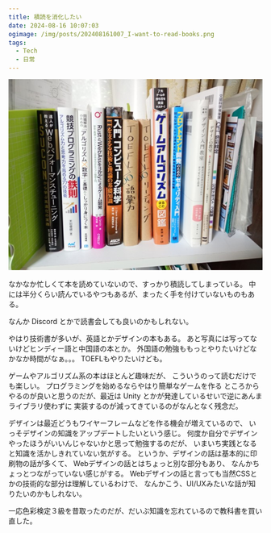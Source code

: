 ```yaml
---
title: 積読を消化したい
date: 2024-08-16 10:07:03
ogimage: /img/posts/202408161007_I-want-to-read-books.png
tags:
  - Tech
  - 日常
---
```


![books](/img/posts/202408161007/books.jpg)

なかなか忙しくて本を読めていないので、すっかり積読してしまっている。
中には半分くらい読んでいるやつもあるが、まったく手を付けていないものもある。

なんか Discord とかで読書会しても良いのかもしれない。

やはり技術書が多いが、英語とかデザインの本もある。
あと写真には写ってないけどヒンディー語と中国語の本とか。
外国語の勉強ももっとやりたいけどなかなか時間がなぁ。。。
TOEFLもやりたいけども。

ゲームやアルゴリズム系の本はほとんど趣味だが、
こういうのって読むだけでも楽しい。
プログラミングを始めるならやはり簡単なゲームを作る
ところからやるのが良いと思うのだが、最近は
Unity とかが発達しているせいで逆にあんまライブラリ使わずに
実装するのが減ってきているのがなんとなく残念だ。

デザインは最近どうもワイヤーフレームなどを作る機会が増えているので、
いっそデザインの知識をアップデートしたいという感じ。
何度か自分でデザインやったほうがいいんじゃないかと思って勉強するのだが、
いまいち実践となると知識を活かしきれていない気がする。
というか、デザインの話は基本的に印刷物の話が多くて、
Webデザインの話とはちょっと別な部分もあり、
なんかちょっとつながっていない感じがする。
Webデザインの話と言っても当然CSSとかの技術的な部分は理解しているわけで、
なんかこう、UI/UXみたいな話が知りたいのかもしれない。

一応色彩検定３級を昔取ったのだが、だいぶ知識を忘れているので教科書を買い直した。
